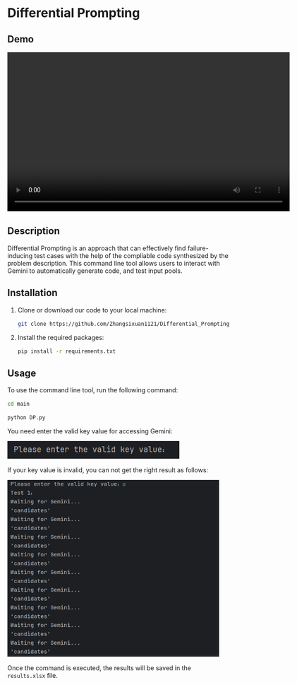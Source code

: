 # Differential Prompting

## Demo

<video controls width="640" height="360">
    <source src="demo.mp4" type="video/mp4">
    Your browser does not support the video tag.
</video>

## Description

Differential Prompting is an approach that can effectively find failure-inducing test cases with the help of the compliable code synthesized by the problem description. This command line tool allows users to interact with Gemini to automatically generate code, and test input pools.

## Installation

1. Clone or download our code to your local machine:

   ```bash
   git clone https://github.com/Zhangsixuan1121/Differential_Prompting.git
   ```

2. Install the required packages:

   ```bash
   pip install -r requirements.txt
   ```

## Usage

To use the command line tool, run the following command:

```bash
cd main
```

```bash
python DP.py
```

You need enter the valid key value for accessing Gemini:

<img src="img.png" alt="picture" width="390" height="40">

If your key value is invalid, you can not get the right result as follows:

<img src="img_1.png" alt="picture" width="480" height="400">

Once the command is executed, the results will be saved in the `results.xlsx` file.

